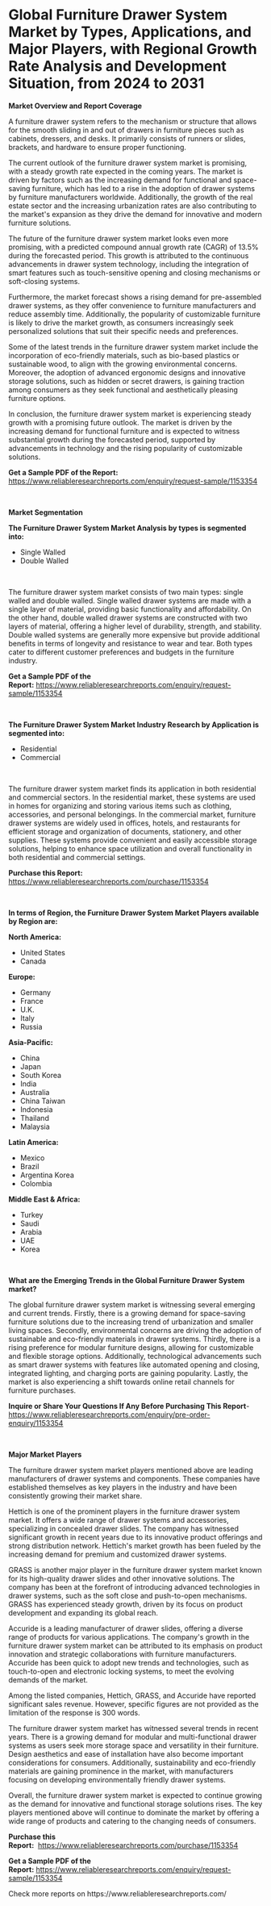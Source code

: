<p><h1>Global Furniture Drawer System Market by Types, Applications, and Major Players, with Regional Growth Rate Analysis and Development Situation, from 2024 to 2031</h1></p><p><strong>Market Overview and Report Coverage</strong></p>
<p><p>A furniture drawer system refers to the mechanism or structure that allows for the smooth sliding in and out of drawers in furniture pieces such as cabinets, dressers, and desks. It primarily consists of runners or slides, brackets, and hardware to ensure proper functioning.</p><p>The current outlook of the furniture drawer system market is promising, with a steady growth rate expected in the coming years. The market is driven by factors such as the increasing demand for functional and space-saving furniture, which has led to a rise in the adoption of drawer systems by furniture manufacturers worldwide. Additionally, the growth of the real estate sector and the increasing urbanization rates are also contributing to the market's expansion as they drive the demand for innovative and modern furniture solutions.</p><p>The future of the furniture drawer system market looks even more promising, with a predicted compound annual growth rate (CAGR) of 13.5% during the forecasted period. This growth is attributed to the continuous advancements in drawer system technology, including the integration of smart features such as touch-sensitive opening and closing mechanisms or soft-closing systems.</p><p>Furthermore, the market forecast shows a rising demand for pre-assembled drawer systems, as they offer convenience to furniture manufacturers and reduce assembly time. Additionally, the popularity of customizable furniture is likely to drive the market growth, as consumers increasingly seek personalized solutions that suit their specific needs and preferences.</p><p>Some of the latest trends in the furniture drawer system market include the incorporation of eco-friendly materials, such as bio-based plastics or sustainable wood, to align with the growing environmental concerns. Moreover, the adoption of advanced ergonomic designs and innovative storage solutions, such as hidden or secret drawers, is gaining traction among consumers as they seek functional and aesthetically pleasing furniture options.</p><p>In conclusion, the furniture drawer system market is experiencing steady growth with a promising future outlook. The market is driven by the increasing demand for functional furniture and is expected to witness substantial growth during the forecasted period, supported by advancements in technology and the rising popularity of customizable solutions.</p></p>
<p><strong>Get a Sample PDF of the Report:</strong> <a href="https://www.reliableresearchreports.com/enquiry/request-sample/1153354">https://www.reliableresearchreports.com/enquiry/request-sample/1153354</a></p>
<p>&nbsp;</p>
<p><strong>Market Segmentation</strong></p>
<p><strong>The Furniture Drawer System Market Analysis by types is segmented into:</strong></p>
<p><ul><li>Single Walled</li><li>Double Walled</li></ul></p>
<p>&nbsp;</p>
<p><p>The furniture drawer system market consists of two main types: single walled and double walled. Single walled drawer systems are made with a single layer of material, providing basic functionality and affordability. On the other hand, double walled drawer systems are constructed with two layers of material, offering a higher level of durability, strength, and stability. Double walled systems are generally more expensive but provide additional benefits in terms of longevity and resistance to wear and tear. Both types cater to different customer preferences and budgets in the furniture industry.</p></p>
<p><strong>Get a Sample PDF of the Report:</strong>&nbsp;<a href="https://www.reliableresearchreports.com/enquiry/request-sample/1153354">https://www.reliableresearchreports.com/enquiry/request-sample/1153354</a></p>
<p>&nbsp;</p>
<p><strong>The Furniture Drawer System Market Industry Research by Application is segmented into:</strong></p>
<p><ul><li>Residential</li><li>Commercial</li></ul></p>
<p>&nbsp;</p>
<p><p>The furniture drawer system market finds its application in both residential and commercial sectors. In the residential market, these systems are used in homes for organizing and storing various items such as clothing, accessories, and personal belongings. In the commercial market, furniture drawer systems are widely used in offices, hotels, and restaurants for efficient storage and organization of documents, stationery, and other supplies. These systems provide convenient and easily accessible storage solutions, helping to enhance space utilization and overall functionality in both residential and commercial settings.</p></p>
<p><strong>Purchase this Report:</strong>&nbsp; <a href="https://www.reliableresearchreports.com/purchase/1153354">https://www.reliableresearchreports.com/purchase/1153354</a></p>
<p>&nbsp;</p>
<p><strong>In terms of Region, the Furniture Drawer System Market Players available by Region are:</strong></p>
<p>
    <p> <strong> North America: </strong>
        <ul>
            <li>United States</li>
            <li>Canada</li>
        </ul>
        </p> 
    <p> <strong> Europe: </strong>
        <ul>
            <li>Germany</li>
            <li>France</li>
            <li>U.K.</li>
            <li>Italy</li>
            <li>Russia</li>
        </ul>
        </p> 
    <p> <strong> Asia-Pacific: </strong>
        <ul>
            <li>China</li>
            <li>Japan</li>
            <li>South Korea</li>
            <li>India</li>
            <li>Australia</li>
            <li>China Taiwan</li>
            <li>Indonesia</li>
            <li>Thailand</li>
            <li>Malaysia</li>
        </ul>
        </p> 
    <p> <strong> Latin America: </strong>
        <ul>
            <li>Mexico</li>
            <li>Brazil</li>
            <li>Argentina Korea</li>
            <li>Colombia</li>
        </ul>
        </p> 
    <p> <strong> Middle East & Africa: </strong>
        <ul>
            <li>Turkey</li>
            <li>Saudi</li>
            <li>Arabia</li>
            <li>UAE</li>
            <li>Korea</li>
        </ul>
    </p>
    </p>
<p>&nbsp;</p>
<p><strong>What are the Emerging Trends in the Global Furniture Drawer System market?</strong></p>
<p><p>The global furniture drawer system market is witnessing several emerging and current trends. Firstly, there is a growing demand for space-saving furniture solutions due to the increasing trend of urbanization and smaller living spaces. Secondly, environmental concerns are driving the adoption of sustainable and eco-friendly materials in drawer systems. Thirdly, there is a rising preference for modular furniture designs, allowing for customizable and flexible storage options. Additionally, technological advancements such as smart drawer systems with features like automated opening and closing, integrated lighting, and charging ports are gaining popularity. Lastly, the market is also experiencing a shift towards online retail channels for furniture purchases.</p></p>
<p><strong>Inquire or Share Your Questions If Any Before Purchasing This Report</strong>- <a href="https://www.reliableresearchreports.com/enquiry/pre-order-enquiry/1153354">https://www.reliableresearchreports.com/enquiry/pre-order-enquiry/1153354</a></p>
<p>&nbsp;</p>
<p><strong>Major Market Players</strong></p>
<p><p>The furniture drawer system market players mentioned above are leading manufacturers of drawer systems and components. These companies have established themselves as key players in the industry and have been consistently growing their market share.</p><p>Hettich is one of the prominent players in the furniture drawer system market. It offers a wide range of drawer systems and accessories, specializing in concealed drawer slides. The company has witnessed significant growth in recent years due to its innovative product offerings and strong distribution network. Hettich's market growth has been fueled by the increasing demand for premium and customized drawer systems.</p><p>GRASS is another major player in the furniture drawer system market known for its high-quality drawer slides and other innovative solutions. The company has been at the forefront of introducing advanced technologies in drawer systems, such as the soft close and push-to-open mechanisms. GRASS has experienced steady growth, driven by its focus on product development and expanding its global reach.</p><p>Accuride is a leading manufacturer of drawer slides, offering a diverse range of products for various applications. The company's growth in the furniture drawer system market can be attributed to its emphasis on product innovation and strategic collaborations with furniture manufacturers. Accuride has been quick to adopt new trends and technologies, such as touch-to-open and electronic locking systems, to meet the evolving demands of the market.</p><p>Among the listed companies, Hettich, GRASS, and Accuride have reported significant sales revenue. However, specific figures are not provided as the limitation of the response is 300 words.</p><p>The furniture drawer system market has witnessed several trends in recent years. There is a growing demand for modular and multi-functional drawer systems as users seek more storage space and versatility in their furniture. Design aesthetics and ease of installation have also become important considerations for consumers. Additionally, sustainability and eco-friendly materials are gaining prominence in the market, with manufacturers focusing on developing environmentally friendly drawer systems.</p><p>Overall, the furniture drawer system market is expected to continue growing as the demand for innovative and functional storage solutions rises. The key players mentioned above will continue to dominate the market by offering a wide range of products and catering to the changing needs of consumers.</p></p>
<p><strong>Purchase this Report:</strong>&nbsp;&nbsp;<a href="https://www.reliableresearchreports.com/purchase/1153354">https://www.reliableresearchreports.com/purchase/1153354</a></p>
<p></p>
<p><strong>Get a Sample PDF of the Report:</strong>&nbsp;<a href="https://www.reliableresearchreports.com/enquiry/request-sample/1153354">https://www.reliableresearchreports.com/enquiry/request-sample/1153354</a></p>
<p>Check more reports on https://www.reliableresearchreports.com/</p>